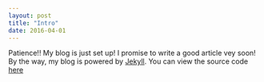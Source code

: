 ```yaml
---
layout: post
title: "Intro"
date: 2016-04-01
---
```


Patience!! My blog is just set up! I promise to write a good article vey soon!  By the way, my blog is powered by [Jekyll](http://jekyllrb.com). You can view the source code [here](https://github.com/jomyemmanuel/jomyemmanuel.github.io)